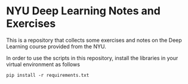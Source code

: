 # NYU Deep Learning Notes and Exercises

This is a repository that collects some exercises and notes on the 
Deep Learning course provided from the NYU.

In order to use the scripts in this repository, install the libraries in 
your virtual environment as follows

`pip install -r requirements.txt`
